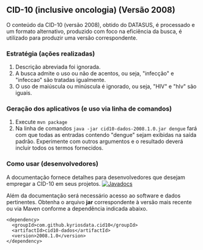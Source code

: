 ## CID-10 (inclusive oncologia) (Versão 2008)

O conteúdo da CID-10 (versão 2008), obtido do DATASUS, é processado e um 
formato alternativo, produzido com foco na eficiência da busca, é utilizado
para produzir uma versão correspondente. 

### Estratégia (ações realizadas)
1. Descrição abreviada foi ignorada.
1. A busca admite o uso ou não de acentos, ou seja, "infecção" e "infeccao" são tratadas igualmente. 
1. O uso de maiúscula ou minúscula é ignorado, ou seja, "HIV" e "hIv" são iguais.

### Geração dos aplicativos (e uso via linha de comandos)
1. Execute `mvn package` 
1. Na linha de comandos `java -jar cid10-dados-2008.1.0.jar dengue` fará com que todas as entradas contendo "dengue" sejam exibidas na saída padrão. Experimente com outros argumentos e o resultado deverá incluir todos os termos fornecidos.

### Como usar (desenvolvedores)

A documentação fornece detalhes para desenvolvedores que desejam empregar a CID-10 em seus projetos.
[![Javadocs](https://img.shields.io/badge/javadoc-2008--1.0-brightgreen.svg)](http://javadoc.io/doc/com.github.kyriosdata.cid10/cid10-dados)

Além da documentação será necessário acesso ao software e dados pertinentes. 
Obtenha o arquivo **jar** correspondente à versão mais recente ou via Maven conforme a dependência indicada 
abaixo. 

```
<dependency>
  <groupId>com.github.kyriosdata.cid10</groupId>
  <artifactId>cid10-dados</artifactId>
  <version>2008.1.0</version>
</dependency>
```


